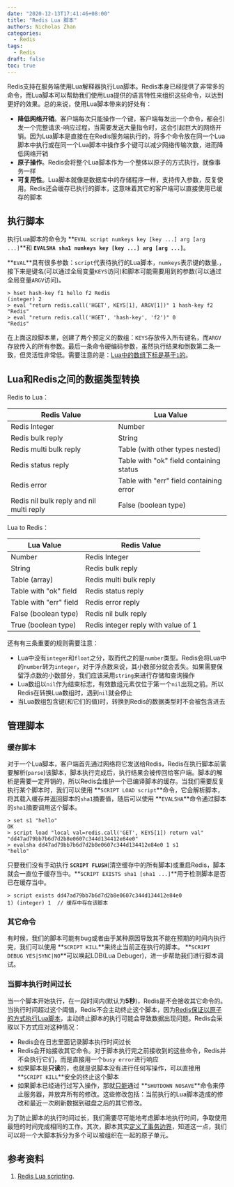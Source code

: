```yaml
---
date: "2020-12-13T17:41:46+08:00"
title: "Redis Lua 脚本"
authors: Nicholas Zhan
categories:
  - Redis
tags:
  - Redis
draft: false
toc: true
---
```

Redis支持在服务端使用Lua解释器执行Lua脚本。Redis本身已经提供了非常多的命令，而Lua脚本可以帮助我们使用Lua提供的语言特性来组织这些命令，以达到更好的效果。总的来说，使用Lua脚本带来的好处有：
* **降低网络开销**。客户端每次只能操作一个键，客户端每发出一个命令，都会引发一个完整请求-响应过程，当需要发送大量指令时，这会引起巨大的网络开销。因为Lua脚本是直接在在Redis服务端执行的，将多个命令放在同一个Lua脚本中执行或在同一个Lua脚本中操作多个键可以减少网络传输次数，进而降低网络开销
* **原子操作**。Redis会将整个Lua脚本作为一个整体以原子的方式执行，就像事务一样
* **可复用性**。Lua脚本就像是数据库中的存储程序一样，支持传入参数，反复使用。Redis还会缓存已执行的脚本，这意味着其它的客户端可以直接使用已缓存的脚本

## 执行脚本
执行Lua脚本的命令为 **`EVAL script numkeys key [key ...] arg [arg ...]`**和 **`EVALSHA sha1 numkeys key [key ...] arg [arg ...]`**。

**`EVAL`**具有很多参数：`script`代表待执行的Lua脚本，`numkeys`表示键的数量.，接下来是键名(可以通过全局变量`KEYS`访问)和脚本可能需要用到的参数(可以通过全局变量`ARGV`访问)。
```Redis
> hset hash-key f1 hello f2 Redis
(integer) 2
> eval "return redis.call('HGET', KEYS[1], ARGV[1])" 1 hash-key f2
"Redis"
> eval "return redis.call('HGET', 'hash-key', 'f2')" 0
"Redis"
```
在上面这段脚本里，创建了两个预定义的数组：`KEYS`存放传入所有键名，而`ARGV`存放传入的所有参数。最后一条命令硬编码参数，虽然执行结果和倒数第二条一致，但灵活性非常低。需要注意的是：<u>Lua中的数组下标是基于`1`的</u>。

## Lua和Redis之间的数据类型转换
Redis to Lua：

| Redis Value                              | Lua Value                               |
| ---------------------------------------- | --------------------------------------- |
| Redis Integer                            | Number                                  |
| Redis bulk reply                         | String                                  |
| Redis multi bulk reply                   | Table (with other types nested)         |
| Redis status reply                       | Table with "ok" field containing status |
| Redis error                              | Table with "err" field containing error |
| Redis nil bulk reply and nil multi reply | False (boolean type)                    |

Lua to Redis：

| Lua Value              | Redis Value                        |
| ---------------------- | ---------------------------------- |
| Number                 | Redis Integer                      |
| String                 | Redis bulk reply                   |
| Table (array)          | Redis multi bulk reply             |
| Table with "ok" field  | Redis status reply                 |
| Table with "err" field | Redis error reply                  |
| False (boolean type)   | Redis nil bulk reply               |
| True (boolean type)    | Redis integer reply with value of 1|

还有有三条重要的规则需要注意：
* Lua中没有`integer`和`float`之分，取而代之的是`number`类型。Redis会将Lua中的`number`转为`integer`，对于浮点数来说，其小数部分就会丢失。如果需要保留浮点数的小数部分，我们应该采用`string`来进行存储和查询操作
* Lua数组以`nil`作为结束标志，有效数组元素仅位于第一个`nil`出现之前。所以Redis在转换Lua数组时，遇到`nil`就会停止
* 当Lua数组包含键(和它们的值)时，转换到Redis的数据类型时不会被包含进去

## 管理脚本

### 缓存脚本
对于一个Lua脚本，客户端首先通过网络将它发送给Redis，Redis在执行脚本前需要解析(`parse`)该脚本，脚本执行完成后，执行结果会被传回给客户端。脚本的解析是需要一定开销的，所以Redis会维护一个已编译脚本的缓存。当我们需要反复执行某个脚本时，我们可以使用 **`SCRIPT LOAD script`**命令，它会解析脚本，将其载入缓存并返回脚本的`sha1`摘要值，随后可以使用 **`EVALSHA`**命令通过脚本的`sha1`摘要调用这个脚本。
```Redis
> set s1 "hello"
OK
> script load "local val=redis.call('GET', KEYS[1]) return val"
"dd47ad79bb7b6d7d2b8e0607c344d134412e84e0"
> evalsha dd47ad79bb7b6d7d2b8e0607c344d134412e84e0 1 s1
"hello"
```
只要我们没有手动执行 **`SCRIPT FLUSH`**(清空缓存中的所有脚本)或重启Redis，脚本就会一直位于缓存当中。**`SCRIPT EXISTS sha1 [sha1 ...]`**用于检测脚本是否已在缓存当中。
```Redis
> script exists dd47ad79bb7b6d7d2b8e0607c344d134412e84e0
1) (integer) 1  // 缓存中存在该脚本
```

### 其它命令
有时候，我们的脚本可能有bug或者由于某种原因导致其不能在预期的时间内执行完，我们可以使用 **`SCRIPT KILL`**来终止当前正在执行的脚本。 **`SCRIPT DEBUG YES|SYNC|NO`**可以唤起LDB(Lua Debuger)，进一步帮助我们进行脚本调试。

### 当脚本执行时间过长
当一个脚本开始执行，在一段时间内(默认为**5秒**)，Redis是不会接收其它命令的。
当执行时间超过这个阈值，Redis不会主动终止这个脚本，因为<u>Redis保证以原子的方式执行Lua脚本</u>，主动终止脚本的执行可能会导致数据出现问题。Redis会采取以下方式应对这种情况：
* Redis会在日志里面记录脚本执行时间过长
* Redis会开始接收其它命令。对于脚本执行完之前接收到的这些命令，Redis并不会执行它们，而是直接用一个`busy error`进行响应
* 如果脚本是**只读**的，也就是说脚本没有进行任何写操作，可以直接用 **`SCRIPT KILL`**安全的终止这个脚本
* 如果脚本已经进行过写入操作，那就<u>只能</u>通过 **`SHUTDOWN NOSAVE`**命令来停止服务器，并放弃所有的修改。这些修改包括：当前执行的Lua脚本造成的修改和最近一次刷新数据到磁盘之后的其它修改。

为了防止脚本的执行时间过长，我们需要尽可能地考虑脚本地执行时间，争取使用最短的时间完成相同的工作。其次，脚本其实<u>定义了事务边界</u>，知道这一点，我们可以将一个大脚本拆分为多个可以被组织在一起的原子单元。


## 参考资料
1. [Redis Lua scripting](https://redis.io/commands/eval).
